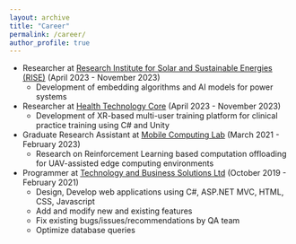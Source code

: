 ```yaml
---
layout: archive
title: "Career"
permalink: /career/
author_profile: true
---
```


* Researcher at <a href="https://rise.gist.ac.kr/enuser" target="_blank">Research Institute for Solar and Sustainable Energies (RISE)</a> (April 2023 - November 2023)  <br>
  - Development of embedding algorithms and AI models for power systems <br>
* Researcher at <a href="http://htcore15.dwebs1.kr/" target="_blank">Health Technology Core</a> (April 2023 - November 2023)  <br>
  - Development of XR-based multi-user training platform for clinical practice training using C# and Unity <br>
* Graduate Research Assistant at <a href="https://www.researchgate.net/lab/Mobile-Computing-Lab-Sangman-Moh" target="_blank">Mobile Computing Lab</a> (March 2021 -  February 2023)  <br>
  - Research on Reinforcement Learning based computation offloading for UAV-assisted edge computing environments <br>
* Programmer at <a href="http://tecbsl.com/" target="_blank">Technology and Business Solutions Ltd</a> (October 2019 - February 2021) <br>
  - Design, Develop web applications using C#, ASP.NET MVC, HTML, CSS, Javascript  <br>
  - Add and modify new and existing features <br>
  - Fix existing bugs/issues/recommendations by QA team <br>
  - Optimize database queries <br>

